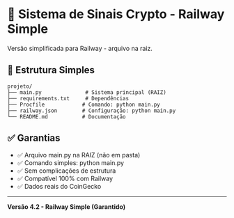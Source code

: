 # 🚀 Sistema de Sinais Crypto - Railway Simple

Versão simplificada para Railway - arquivo na raiz.

## 📁 Estrutura Simples

```
projeto/
├── main.py              # Sistema principal (RAIZ)
├── requirements.txt     # Dependências
├── Procfile            # Comando: python main.py
├── railway.json        # Configuração: python main.py
└── README.md           # Documentação
```

## ✅ Garantias

- ✅ Arquivo main.py na RAIZ (não em pasta)
- ✅ Comando simples: python main.py
- ✅ Sem complicações de estrutura
- ✅ Compatível 100% com Railway
- ✅ Dados reais do CoinGecko

---

**Versão 4.2 - Railway Simple (Garantido)**

